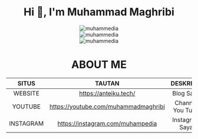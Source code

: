 <div align="center">
  <h1>Hi 👋, I'm Muhammad Maghribi</h1>  
  <img src="https://github-readme-stats.vercel.app/api?username=muhammedia&show_icons=true&locale=en&theme=dark&hide_border=true&cache_seconds=1800&icon_color=00ffff&text_color=61dafb&title_color=00ffff" alt="muhammedia" />
  <br>
  <img src="https://github-readme-streak-stats.herokuapp.com/?user=muhammedia&theme=dark&hide_border=true" alt="muhammedia" />
  <br>
  <img src="https://github-readme-stats.vercel.app/api/top-langs?username=muhammedia&hide=css&layout=compact&theme=dark&hide_border=true&cache_seconds=1800" alt="muhammedia" />
  <br>
 
  <h1>ABOUT ME</h1> 
  
  | SITUS             | TAUTAN                               | DESKRIPSI                                           |
  |:-----------------:|:------------------------------------:|:---------------------------------------------------:|
  | WEBSITE           | https://anteiku.tech/                | Blog Saya                                           |
  | YOUTUBE           | https://youtube.com/muhammadmaghribi | Channel You Tube                                    |
  | INSTAGRAM         | https://instagram.com/muhampedia     | Instagram Saya                                      |
</div>
